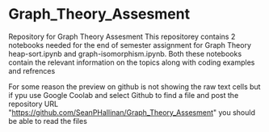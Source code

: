 # Graph_Theory_Assesment
Repository for Graph Theory Assesment
This repositorey contains 2 notebooks needed for the end of semester assignment for Graph Theory heap-sort.ipynb and graph-isomorphism.ipynb. Both these notebooks contain the relevant information on the topics along with coding examples and refrences

For some reason the preview on github is not showing the raw text cells but if ypu use Google Coolab and select Github to find a file and post the repository URL "https://github.com/SeanPHallinan/Graph_Theory_Assesment" you should be able to read the files
